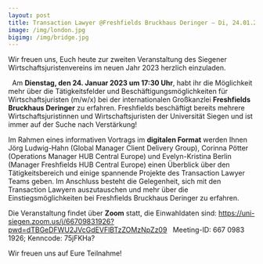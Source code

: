 ```yaml
---
layout: post
title: Transaction Lawyer @Freshfields Bruckhaus Deringer – Di, 24.01.2023, 17:30 Uhr, ZOOM
image: /img/london.jpg
bigimg: /img/bridge.jpg
---
```

	

 Wir freuen uns, Euch heute zur zweiten Veranstaltung des Siegener Wirtschaftsjuristenvereins im neuen Jahr 2023 herzlich einzuladen.
 
 
Am **Dienstag, den 24. Januar 2023 um 17:30 Uhr**, habt ihr die Möglichkeit mehr über die Tätigkeitsfelder und Beschäftigungsmöglichkeiten für Wirtschaftsjuristen (m/w/x) bei der internationalen Großkanzlei **Freshfields Bruckhaus Deringer** zu erfahren. 
Freshfields beschäftigt bereits mehrere Wirtschaftsjuristinnen und Wirtschaftsjuristen der Universität Siegen und ist immer auf der Suche nach Verstärkung!
 
 
Im Rahmen eines informativen Vortrags im **digitalen Format** werden Ihnen Jörg Ludwig-Hahn (Global Manager Client Delivery Group), Corinna Pötter (Operations Manager HUB Central Europe) und Evelyn-Kristina Berlin (Manager Freshfields HUB Central Europe) einen Überblick über den Tätigkeitsbereich und einige spannende Projekte des Transaction Lawyer Teams geben. 
Im Anschluss besteht die Gelegenheit, sich mit den Transaction Lawyern auszutauschen und mehr über die Einstiegsmöglichkeiten bei Freshfields Bruckhaus Deringer zu erfahren.
 
 
Die Veranstaltung findet über **Zoom** statt, die Einwahldaten sind: https://uni-siegen.zoom.us/j/66709831926?pwd=dTBGeDFWU2JVcGdEVFlBTzZOMzNpZz09
 
Meeting-ID: 667 0983 1926; Kenncode: 75jFKHa?
 
 
Wir freuen uns auf Eure Teilnahme!
